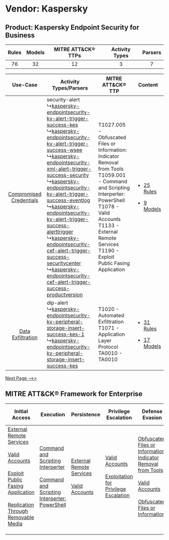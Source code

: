 Vendor: Kaspersky
=================
Product: Kaspersky Endpoint Security for Business
-------------------------------------------------
| Rules | Models | MITRE ATT&CK® TTPs | Activity Types | Parsers |
|:-----:|:------:|:------------------:|:--------------:|:-------:|
|  76   |   32   |         12         |       3        |    7    |

|    Use-Case    | Activity Types/Parsers    | MITRE ATT&CK® TTP    | Content    |
|:----:| ---- | ---- | ---- |
| [Compromised Credentials](../../../UseCases/uc_compromised_credentials.md) |  security-alert<br> ↳[kaspersky-endpointsecurity-kv-alert-trigger-success-kes](Ps/pC_kasperskyendpointsecuritykvalerttriggersuccesskes.md)<br> ↳[kaspersky-endpointsecurity-kv-alert-trigger-success-wsee](Ps/pC_kasperskyendpointsecuritykvalerttriggersuccesswsee.md)<br> ↳[kaspersky-endpointsecurity-xml-alert-trigger-success-security](Ps/pC_kasperskyendpointsecurityxmlalerttriggersuccesssecurity.md)<br> ↳[kaspersky-endpointsecurity-kv-alert-trigger-success-eventlog](Ps/pC_kasperskyendpointsecuritykvalerttriggersuccesseventlog.md)<br> ↳[kaspersky-endpointsecurity-kv-alert-trigger-success-alerttrigger](Ps/pC_kasperskyendpointsecuritykvalerttriggersuccessalerttrigger.md)<br> ↳[kaspersky-endpointsecurity-cef-alert-trigger-success-securitycenter](Ps/pC_kasperskyendpointsecuritycefalerttriggersuccesssecuritycenter.md)<br> ↳[kaspersky-endpointsecurity-cef-alert-trigger-success-productversion](Ps/pC_kasperskyendpointsecuritycefalerttriggersuccessproductversion.md)<br> | T1027.005 - Obfuscated Files or Information: Indicator Removal from Tools<br>T1059.001 - Command and Scripting Interperter: PowerShell<br>T1078 - Valid Accounts<br>T1133 - External Remote Services<br>T1190 - Exploit Public Fasing Application<br> | [<ul><li>25 Rules</li></ul><ul><li>9 Models</li></ul>](RM/r_m_kaspersky_kaspersky_endpoint_security_for_business_Compromised_Credentials.md) |
|       [Data Exfiltration](../../../UseCases/uc_data_exfiltration.md)       |  dlp-alert<br> ↳[kaspersky-endpointsecurity-kv-peripheral-storage-insert-success-kes-1](Ps/pC_kasperskyendpointsecuritykvperipheralstorageinsertsuccesskes1.md)<br> ↳[kaspersky-endpointsecurity-kv-peripheral-storage-insert-success-kes](Ps/pC_kasperskyendpointsecuritykvperipheralstorageinsertsuccesskes.md)<br>    | T1020 - Automated Exfiltration<br>T1071 - Application Layer Protocol<br>TA0010 - TA0010<br>    | [<ul><li>31 Rules</li></ul><ul><li>17 Models</li></ul>](RM/r_m_kaspersky_kaspersky_endpoint_security_for_business_Data_Exfiltration.md)      |
[Next Page -->>](2_ds_kaspersky_kaspersky_endpoint_security_for_business.md)

MITRE ATT&CK® Framework for Enterprise
--------------------------------------
| Initial Access                                                                                                                                                                                                                                                                                                                 | Execution                                                                                                                                                                                    | Persistence                                                                                                                                      | Privilege Escalation                                                                                                                                          | Defense Evasion                                                                                                                                                                                                                                                               | Credential Access | Discovery | Lateral Movement                                                                         | Collection | Command and Control                                                             | Exfiltration                                                                                                                                                                                                                                                                       | Impact |
| ------------------------------------------------------------------------------------------------------------------------------------------------------------------------------------------------------------------------------------------------------------------------------------------------------------------------------ | -------------------------------------------------------------------------------------------------------------------------------------------------------------------------------------------- | ------------------------------------------------------------------------------------------------------------------------------------------------ | ------------------------------------------------------------------------------------------------------------------------------------------------------------- | ----------------------------------------------------------------------------------------------------------------------------------------------------------------------------------------------------------------------------------------------------------------------------- | ----------------- | --------- | ---------------------------------------------------------------------------------------- | ---------- | ------------------------------------------------------------------------------- | ---------------------------------------------------------------------------------------------------------------------------------------------------------------------------------------------------------------------------------------------------------------------------------- | ------ |
| [External Remote Services](https://attack.mitre.org/techniques/T1133)<br><br>[Valid Accounts](https://attack.mitre.org/techniques/T1078)<br><br>[Exploit Public Fasing Application](https://attack.mitre.org/techniques/T1190)<br><br>[Replication Through Removable Media](https://attack.mitre.org/techniques/T1091)<br><br> | [Command and Scripting Interperter](https://attack.mitre.org/techniques/T1059)<br><br>[Command and Scripting Interperter: PowerShell](https://attack.mitre.org/techniques/T1059/001)<br><br> | [External Remote Services](https://attack.mitre.org/techniques/T1133)<br><br>[Valid Accounts](https://attack.mitre.org/techniques/T1078)<br><br> | [Valid Accounts](https://attack.mitre.org/techniques/T1078)<br><br>[Exploitation for Privilege Escalation](https://attack.mitre.org/techniques/T1068)<br><br> | [Obfuscated Files or Information: Indicator Removal from Tools](https://attack.mitre.org/techniques/T1027/005)<br><br>[Valid Accounts](https://attack.mitre.org/techniques/T1078)<br><br>[Obfuscated Files or Information](https://attack.mitre.org/techniques/T1027)<br><br> |                   |           | [Replication Through Removable Media](https://attack.mitre.org/techniques/T1091)<br><br> |            | [Application Layer Protocol](https://attack.mitre.org/techniques/T1071)<br><br> | [Exfiltration Over Physical Medium: Exfiltration over USB](https://attack.mitre.org/techniques/T1052/001)<br><br>[Exfiltration Over Physical Medium](https://attack.mitre.org/techniques/T1052)<br><br>[Automated Exfiltration](https://attack.mitre.org/techniques/T1020)<br><br> |        |